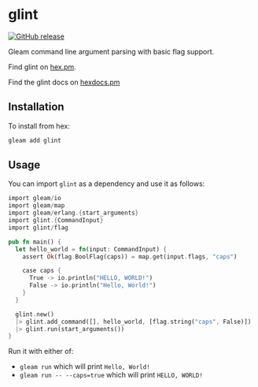 # glint

<a href="https://github.com/TanklesXL/glint/releases"><img src="https://img.shields.io/github/release/TanklesXL/glint.svg" alt="GitHub release"></a>

Gleam command line argument parsing with basic flag support.


Find glint on [hex.pm](https://hex.pm/packages/glint).

Find the glint docs on [hexdocs.pm](https://hexdocs.pm/glint/)

## Installation

To install from hex:

```sh
gleam add glint
```

## Usage

You can import `glint` as a dependency and use it as follows:

```rust
import gleam/io
import gleam/map
import gleam/erlang.{start_arguments}
import glint.{CommandInput}
import glint/flag

pub fn main() {
  let hello_world = fn(input: CommandInput) {
    assert Ok(flag.BoolFlag(caps)) = map.get(input.flags, "caps")

    case caps {
      True -> io.println("HELLO, WORLD!")
      False -> io.println("Hello, World!")
    }
  }

  glint.new()
  |> glint.add_command([], hello_world, [flag.string("caps", False)])
  |> glint.run(start_arguments())
}
```

Run it with either of:

- `gleam run` which will print `Hello, World!`
- `gleam run -- --caps=true` which will print `HELLO, WORLD!`
